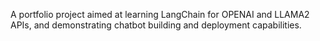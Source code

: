 A portfolio project aimed at learning LangChain for OPENAI and LLAMA2 APIs, and demonstrating chatbot building and deployment capabilities.